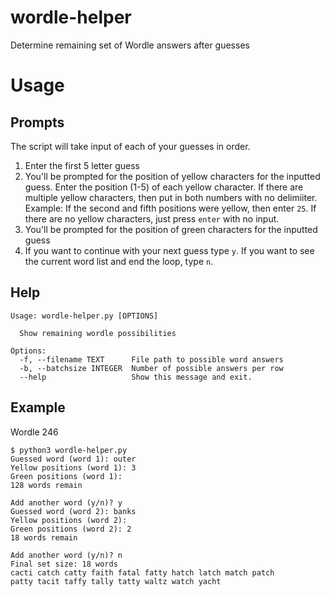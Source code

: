 # wordle-helper

Determine remaining set of Wordle answers after guesses

# Usage

## Prompts

The script will take input of each of your guesses in order. 
1. Enter the first 5 letter guess
2. You'll be prompted for the position of yellow characters for the inputted guess. Enter the position (1-5) of each yellow character. If there are multiple yellow characters, then put in both numbers with no delimiiter. Example: If the second and fifth positions were yellow, then enter `25`. If there are no yellow characters, just press `enter` with no input.
3. You'll be prompted for the position of green characters for the inputted guess
4. If you want to continue with your next guess type `y`. If you want to see the current word list and end the loop, type `n`.

## Help
```console
Usage: wordle-helper.py [OPTIONS]

  Show remaining wordle possibilities

Options:
  -f, --filename TEXT      File path to possible word answers
  -b, --batchsize INTEGER  Number of possible answers per row
  --help                   Show this message and exit.
```

## Example

Wordle 246
```console
$ python3 wordle-helper.py
Guessed word (word 1): outer
Yellow positions (word 1): 3
Green positions (word 1): 
128 words remain

Add another word (y/n)? y
Guessed word (word 2): banks
Yellow positions (word 2): 
Green positions (word 2): 2
18 words remain

Add another word (y/n)? n
Final set size: 18 words
cacti catch catty faith fatal fatty hatch latch match patch
patty tacit taffy tally tatty waltz watch yacht
```
